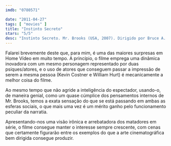 ```yaml
---
imdb: "0780571"

date: "2011-04-27"
tags: [ "movies" ]
title: "Instinto Secreto"
stars: "5/5"
desc: "Instinto Secreto. Mr. Brooks (USA, 2007). Dirigido por Bruce A. Evans. Escrito por Bruce A. Evans, Raynold Gideon. Com Kevin Costner, Demi Moore, Dane Cook, William Hurt, Marg Helgenberger, Ruben Santiago-Hudson, Danielle Panabaker, Aisha Hinds, Lindsay Crouse."
---
```

Falarei brevemente deste que, para mim, é uma das maiores surpresas em Home Vídeo em muito tempo. A princípio, o filme emprega uma dinâmica inovadora com um mesmo personagem representado por duas psiques/atores, e o uso de atores que conseguem passar a impressão de serem a mesma pessoa (Kevin Costner e William Hurt) é mecanicamente a melhor coisa do filme.

Ao mesmo tempo que não agride a inteligência do espectador, usando-o, de maneira genial, como um quase cúmplice dos pensamentos internos de Mr. Brooks, temos a exata sensação do que se está passando em ambas as esferas sociais, o que mais uma vez é um mérito ganho pelo funcionamento peculiar da narratia.

Apresentando-nos uma visão irônica e arrebatadora dos matadores em série, o filme consegue manter o interesse sempre crescente, com cenas que certamente figurarão entre os exemplos do que a arte cinematográfica bem dirigida consegue produzir.
